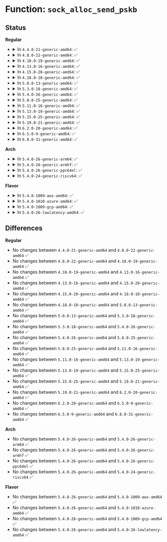 # Function: <code>sock_alloc_send_pskb</code>

## Status
<b>Regular</b>
<ul>
<li>
<details>
<summary>In <code>4.4.0-21-generic-amd64</code>: ✅</summary>

```c
struct sk_buff * sock_alloc_send_pskb(struct sock * sk, long unsigned int header_len, long unsigned int data_len, int noblock, int * errcode, int max_page_order)
```

```json
{
  "name": "sock_alloc_send_pskb",
  "collision_type": "Unique Global",
  "inline_type": "No",
  "funcs": [
    {
      "addr": 18446744071586194928,
      "name": "sock_alloc_send_pskb",
      "external": true,
      "loc": "net/core/sock.c:1841",
      "file": "net/core/sock.c",
      "inline": "seen, unknown",
      "caller_inline": [],
      "caller_func": [
        "drivers/net/tun.c:tun_get_user",
        "net/core/sock.c:sock_alloc_send_skb",
        "net/unix/af_unix.c:unix_stream_sendpage",
        "net/unix/af_unix.c:unix_stream_sendmsg",
        "net/unix/af_unix.c:unix_dgram_sendmsg",
        "net/packet/af_packet.c:packet_sendmsg"
      ]
    }
  ],
  "symbols": [
    {
      "addr": 18446744071586194928,
      "name": "sock_alloc_send_pskb",
      "section": ".text",
      "bind": "STB_GLOBAL",
      "size": 523
    }
  ]
}
```
</details>
</li>
<li>
<details>
<summary>In <code>4.8.0-22-generic-amd64</code>: ✅</summary>

```c
struct sk_buff * sock_alloc_send_pskb(struct sock * sk, long unsigned int header_len, long unsigned int data_len, int noblock, int * errcode, int max_page_order)
```

```json
{
  "name": "sock_alloc_send_pskb",
  "collision_type": "Unique Global",
  "inline_type": "No",
  "funcs": [
    {
      "addr": 18446744071586617376,
      "name": "sock_alloc_send_pskb",
      "external": true,
      "loc": "net/core/sock.c:1870",
      "file": "net/core/sock.c",
      "inline": "seen, unknown",
      "caller_inline": [],
      "caller_func": [
        "drivers/net/tun.c:tun_get_user",
        "net/core/sock.c:sock_alloc_send_skb",
        "net/unix/af_unix.c:unix_stream_sendpage",
        "net/unix/af_unix.c:unix_stream_sendmsg",
        "net/unix/af_unix.c:unix_dgram_sendmsg",
        "net/packet/af_packet.c:packet_sendmsg"
      ]
    }
  ],
  "symbols": [
    {
      "addr": 18446744071586617376,
      "name": "sock_alloc_send_pskb",
      "section": ".text",
      "bind": "STB_GLOBAL",
      "size": 547
    }
  ]
}
```
</details>
</li>
<li>
<details>
<summary>In <code>4.10.0-19-generic-amd64</code>: ✅</summary>

```c
struct sk_buff * sock_alloc_send_pskb(struct sock * sk, long unsigned int header_len, long unsigned int data_len, int noblock, int * errcode, int max_page_order)
```

```json
{
  "name": "sock_alloc_send_pskb",
  "collision_type": "Unique Global",
  "inline_type": "No",
  "funcs": [
    {
      "addr": 18446744071586801472,
      "name": "sock_alloc_send_pskb",
      "external": true,
      "loc": "net/core/sock.c:1868",
      "file": "net/core/sock.c",
      "inline": "seen, unknown",
      "caller_inline": [],
      "caller_func": [
        "drivers/net/tun.c:tun_get_user",
        "net/core/sock.c:sock_alloc_send_skb",
        "net/unix/af_unix.c:unix_stream_sendpage",
        "net/unix/af_unix.c:unix_stream_sendmsg",
        "net/unix/af_unix.c:unix_dgram_sendmsg",
        "net/packet/af_packet.c:packet_sendmsg"
      ]
    }
  ],
  "symbols": [
    {
      "addr": 18446744071586801472,
      "name": "sock_alloc_send_pskb",
      "section": ".text",
      "bind": "STB_GLOBAL",
      "size": 537
    }
  ]
}
```
</details>
</li>
<li>
<details>
<summary>In <code>4.13.0-16-generic-amd64</code>: ✅</summary>

```c
struct sk_buff * sock_alloc_send_pskb(struct sock * sk, long unsigned int header_len, long unsigned int data_len, int noblock, int * errcode, int max_page_order)
```

```json
{
  "name": "sock_alloc_send_pskb",
  "collision_type": "Unique Global",
  "inline_type": "No",
  "funcs": [
    {
      "addr": 18446744071586925328,
      "name": "sock_alloc_send_pskb",
      "external": true,
      "loc": "net/core/sock.c:2007",
      "file": "net/core/sock.c",
      "inline": "seen, unknown",
      "caller_inline": [],
      "caller_func": [
        "drivers/net/tun.c:tun_get_user",
        "net/core/sock.c:sock_alloc_send_skb",
        "net/unix/af_unix.c:unix_stream_sendpage",
        "net/unix/af_unix.c:unix_stream_sendmsg",
        "net/unix/af_unix.c:unix_dgram_sendmsg",
        "net/packet/af_packet.c:packet_sendmsg"
      ]
    }
  ],
  "symbols": [
    {
      "addr": 18446744071586925328,
      "name": "sock_alloc_send_pskb",
      "section": ".text",
      "bind": "STB_GLOBAL",
      "size": 535
    }
  ]
}
```
</details>
</li>
<li>
<details>
<summary>In <code>4.15.0-20-generic-amd64</code>: ✅</summary>

```c
struct sk_buff * sock_alloc_send_pskb(struct sock * sk, long unsigned int header_len, long unsigned int data_len, int noblock, int * errcode, int max_page_order)
```

```json
{
  "name": "sock_alloc_send_pskb",
  "collision_type": "Unique Global",
  "inline_type": "No",
  "funcs": [
    {
      "addr": 18446744071587417424,
      "name": "sock_alloc_send_pskb",
      "external": true,
      "loc": "net/core/sock.c:2045",
      "file": "net/core/sock.c",
      "inline": "seen, unknown",
      "caller_inline": [],
      "caller_func": [
        "drivers/net/tun.c:tun_get_user",
        "net/core/sock.c:sock_alloc_send_skb",
        "net/unix/af_unix.c:unix_stream_sendpage",
        "net/unix/af_unix.c:unix_stream_sendmsg",
        "net/unix/af_unix.c:unix_dgram_sendmsg",
        "net/packet/af_packet.c:packet_sendmsg"
      ]
    }
  ],
  "symbols": [
    {
      "addr": 18446744071587417424,
      "name": "sock_alloc_send_pskb",
      "section": ".text",
      "bind": "STB_GLOBAL",
      "size": 539
    }
  ]
}
```
</details>
</li>
<li>
<details>
<summary>In <code>4.18.0-10-generic-amd64</code>: ✅</summary>

```c
struct sk_buff * sock_alloc_send_pskb(struct sock * sk, long unsigned int header_len, long unsigned int data_len, int noblock, int * errcode, int max_page_order)
```

```json
{
  "name": "sock_alloc_send_pskb",
  "collision_type": "Unique Global",
  "inline_type": "No",
  "funcs": [
    {
      "addr": 18446744071587720000,
      "name": "sock_alloc_send_pskb",
      "external": true,
      "loc": "net/core/sock.c:2065",
      "file": "net/core/sock.c",
      "inline": "seen, unknown",
      "caller_inline": [],
      "caller_func": [
        "drivers/net/tun.c:tun_get_user",
        "net/core/sock.c:sock_alloc_send_skb",
        "net/unix/af_unix.c:unix_stream_sendpage",
        "net/unix/af_unix.c:unix_stream_sendmsg",
        "net/unix/af_unix.c:unix_dgram_sendmsg",
        "net/packet/af_packet.c:packet_sendmsg"
      ]
    }
  ],
  "symbols": [
    {
      "addr": 18446744071587720000,
      "name": "sock_alloc_send_pskb",
      "section": ".text",
      "bind": "STB_GLOBAL",
      "size": 547
    }
  ]
}
```
</details>
</li>
<li>
<details>
<summary>In <code>5.0.0-13-generic-amd64</code>: ✅</summary>

```c
struct sk_buff * sock_alloc_send_pskb(struct sock * sk, long unsigned int header_len, long unsigned int data_len, int noblock, int * errcode, int max_page_order)
```

```json
{
  "name": "sock_alloc_send_pskb",
  "collision_type": "Unique Global",
  "inline_type": "No",
  "funcs": [
    {
      "addr": 18446744071587853072,
      "name": "sock_alloc_send_pskb",
      "external": true,
      "loc": "net/core/sock.c:2061",
      "file": "net/core/sock.c",
      "inline": "seen, unknown",
      "caller_inline": [],
      "caller_func": [
        "drivers/net/tun.c:tun_get_user",
        "net/core/sock.c:sock_alloc_send_skb",
        "net/unix/af_unix.c:unix_stream_sendpage",
        "net/unix/af_unix.c:unix_stream_sendmsg",
        "net/unix/af_unix.c:unix_dgram_sendmsg",
        "net/packet/af_packet.c:packet_sendmsg"
      ]
    }
  ],
  "symbols": [
    {
      "addr": 18446744071587853072,
      "name": "sock_alloc_send_pskb",
      "section": ".text",
      "bind": "STB_GLOBAL",
      "size": 547
    }
  ]
}
```
</details>
</li>
<li>
<details>
<summary>In <code>5.3.0-18-generic-amd64</code>: ✅</summary>

```c
struct sk_buff * sock_alloc_send_pskb(struct sock * sk, long unsigned int header_len, long unsigned int data_len, int noblock, int * errcode, int max_page_order)
```

```json
{
  "name": "sock_alloc_send_pskb",
  "collision_type": "Unique Global",
  "inline_type": "No",
  "funcs": [
    {
      "addr": 18446744071588157280,
      "name": "sock_alloc_send_pskb",
      "external": true,
      "loc": "net/core/sock.c:2202",
      "file": "net/core/sock.c",
      "inline": "seen, unknown",
      "caller_inline": [],
      "caller_func": [
        "drivers/net/tun.c:tun_get_user",
        "net/core/sock.c:sock_alloc_send_skb",
        "net/unix/af_unix.c:unix_stream_sendpage",
        "net/unix/af_unix.c:unix_stream_sendmsg",
        "net/unix/af_unix.c:unix_dgram_sendmsg",
        "net/packet/af_packet.c:packet_snd"
      ]
    }
  ],
  "symbols": [
    {
      "addr": 18446744071588157280,
      "name": "sock_alloc_send_pskb",
      "section": ".text",
      "bind": "STB_GLOBAL",
      "size": 529
    }
  ]
}
```
</details>
</li>
<li>
<details>
<summary>In <code>5.4.0-26-generic-amd64</code>: ✅</summary>

```c
struct sk_buff * sock_alloc_send_pskb(struct sock * sk, long unsigned int header_len, long unsigned int data_len, int noblock, int * errcode, int max_page_order)
```

```json
{
  "name": "sock_alloc_send_pskb",
  "collision_type": "Unique Global",
  "inline_type": "No",
  "funcs": [
    {
      "addr": 18446744071588362576,
      "name": "sock_alloc_send_pskb",
      "external": true,
      "loc": "net/core/sock.c:2217",
      "file": "net/core/sock.c",
      "inline": "seen, unknown",
      "caller_inline": [],
      "caller_func": [
        "drivers/net/tun.c:tun_get_user",
        "net/core/sock.c:sock_alloc_send_skb",
        "net/unix/af_unix.c:unix_stream_sendpage",
        "net/unix/af_unix.c:unix_stream_sendmsg",
        "net/unix/af_unix.c:unix_dgram_sendmsg",
        "net/packet/af_packet.c:packet_snd"
      ]
    }
  ],
  "symbols": [
    {
      "addr": 18446744071588362576,
      "name": "sock_alloc_send_pskb",
      "section": ".text",
      "bind": "STB_GLOBAL",
      "size": 533
    }
  ]
}
```
</details>
</li>
<li>
<details>
<summary>In <code>5.8.0-25-generic-amd64</code>: ✅</summary>

```c
struct sk_buff * sock_alloc_send_pskb(struct sock * sk, long unsigned int header_len, long unsigned int data_len, int noblock, int * errcode, int max_page_order)
```

```json
{
  "name": "sock_alloc_send_pskb",
  "collision_type": "Unique Global",
  "inline_type": "No",
  "funcs": [
    {
      "addr": 18446744071589224512,
      "name": "sock_alloc_send_pskb",
      "external": true,
      "loc": "net/core/sock.c:2326",
      "file": "net/core/sock.c",
      "inline": "seen, unknown",
      "caller_inline": [],
      "caller_func": [
        "drivers/net/tun.c:tun_get_user",
        "net/core/sock.c:sock_alloc_send_skb",
        "net/unix/af_unix.c:unix_stream_sendpage",
        "net/unix/af_unix.c:unix_stream_sendmsg",
        "net/unix/af_unix.c:unix_dgram_sendmsg",
        "net/packet/af_packet.c:packet_snd"
      ]
    }
  ],
  "symbols": [
    {
      "addr": 18446744071589224512,
      "name": "sock_alloc_send_pskb",
      "section": ".text",
      "bind": "STB_GLOBAL",
      "size": 301
    }
  ]
}
```
</details>
</li>
<li>
<details>
<summary>In <code>5.11.0-16-generic-amd64</code>: ✅</summary>

```c
struct sk_buff * sock_alloc_send_pskb(struct sock * sk, long unsigned int header_len, long unsigned int data_len, int noblock, int * errcode, int max_page_order)
```

```json
{
  "name": "sock_alloc_send_pskb",
  "collision_type": "Unique Global",
  "inline_type": "No",
  "funcs": [
    {
      "addr": 18446744071589221392,
      "name": "sock_alloc_send_pskb",
      "external": true,
      "loc": "net/core/sock.c:2318",
      "file": "net/core/sock.c",
      "inline": "seen, unknown",
      "caller_inline": [],
      "caller_func": [
        "drivers/net/tun.c:tun_get_user",
        "net/core/sock.c:sock_alloc_send_skb",
        "net/unix/af_unix.c:unix_stream_sendpage",
        "net/unix/af_unix.c:unix_stream_sendmsg",
        "net/unix/af_unix.c:unix_dgram_sendmsg",
        "net/packet/af_packet.c:packet_snd"
      ]
    }
  ],
  "symbols": [
    {
      "addr": 18446744071589221392,
      "name": "sock_alloc_send_pskb",
      "section": ".text",
      "bind": "STB_GLOBAL",
      "size": 348
    }
  ]
}
```
</details>
</li>
<li>
<details>
<summary>In <code>5.13.0-19-generic-amd64</code>: ✅</summary>

```c
struct sk_buff * sock_alloc_send_pskb(struct sock * sk, long unsigned int header_len, long unsigned int data_len, int noblock, int * errcode, int max_page_order)
```

```json
{
  "name": "sock_alloc_send_pskb",
  "collision_type": "Unique Global",
  "inline_type": "No",
  "funcs": [
    {
      "addr": 18446744071589114944,
      "name": "sock_alloc_send_pskb",
      "external": true,
      "loc": "net/core/sock.c:2341",
      "file": "net/core/sock.c",
      "inline": "seen, unknown",
      "caller_inline": [],
      "caller_func": [
        "drivers/net/tun.c:tun_get_user",
        "net/core/sock.c:sock_alloc_send_skb",
        "net/unix/af_unix.c:unix_stream_sendpage",
        "net/unix/af_unix.c:unix_stream_sendmsg",
        "net/unix/af_unix.c:unix_dgram_sendmsg",
        "net/packet/af_packet.c:packet_snd"
      ]
    }
  ],
  "symbols": [
    {
      "addr": 18446744071589114944,
      "name": "sock_alloc_send_pskb",
      "section": ".text",
      "bind": "STB_GLOBAL",
      "size": 561
    }
  ]
}
```
</details>
</li>
<li>
<details>
<summary>In <code>5.15.0-25-generic-amd64</code>: ✅</summary>

```c
struct sk_buff * sock_alloc_send_pskb(struct sock * sk, long unsigned int header_len, long unsigned int data_len, int noblock, int * errcode, int max_page_order)
```

```json
{
  "name": "sock_alloc_send_pskb",
  "collision_type": "Unique Global",
  "inline_type": "No",
  "funcs": [
    {
      "addr": 18446744071589833424,
      "name": "sock_alloc_send_pskb",
      "external": true,
      "loc": "net/core/sock.c:2465",
      "file": "net/core/sock.c",
      "inline": "seen, unknown",
      "caller_inline": [],
      "caller_func": [
        "drivers/net/tun.c:tun_get_user",
        "net/core/sock.c:sock_alloc_send_skb",
        "net/unix/af_unix.c:unix_stream_sendpage",
        "net/unix/af_unix.c:unix_stream_sendmsg",
        "net/unix/af_unix.c:unix_dgram_sendmsg",
        "net/packet/af_packet.c:packet_snd"
      ]
    }
  ],
  "symbols": [
    {
      "addr": 18446744071589833424,
      "name": "sock_alloc_send_pskb",
      "section": ".text",
      "bind": "STB_GLOBAL",
      "size": 561
    }
  ]
}
```
</details>
</li>
<li>
<details>
<summary>In <code>5.19.0-21-generic-amd64</code>: ✅</summary>

```c
struct sk_buff * sock_alloc_send_pskb(struct sock * sk, long unsigned int header_len, long unsigned int data_len, int noblock, int * errcode, int max_page_order)
```

```json
{
  "name": "sock_alloc_send_pskb",
  "collision_type": "Unique Global",
  "inline_type": "No",
  "funcs": [
    {
      "addr": 18446744071591356912,
      "name": "sock_alloc_send_pskb",
      "external": true,
      "loc": "net/core/sock.c:2634",
      "file": "net/core/sock.c",
      "inline": "seen, unknown",
      "caller_inline": [],
      "caller_func": [
        "drivers/net/tun.c:tun_get_user",
        "net/ipv4/ip_output.c:__ip_append_data",
        "net/ipv4/raw.c:raw_send_hdrinc",
        "net/unix/af_unix.c:unix_stream_sendpage",
        "net/unix/af_unix.c:unix_stream_sendmsg",
        "net/unix/af_unix.c:unix_stream_sendmsg",
        "net/unix/af_unix.c:unix_dgram_sendmsg",
        "net/ipv6/raw.c:rawv6_send_hdrinc",
        "net/ipv6/mcast.c:igmp6_send",
        "net/packet/af_packet.c:packet_snd",
        "net/packet/af_packet.c:tpacket_snd",
        "net/xdp/xsk.c:xsk_generic_xmit",
        "net/xdp/xsk.c:xsk_build_skb_zerocopy",
        "net/mctp/af_mctp.c:mctp_sendmsg"
      ]
    }
  ],
  "symbols": [
    {
      "addr": 18446744071591356912,
      "name": "sock_alloc_send_pskb",
      "section": ".text",
      "bind": "STB_GLOBAL",
      "size": 591
    }
  ]
}
```
</details>
</li>
<li>
<details>
<summary>In <code>6.2.0-20-generic-amd64</code>: ✅</summary>

```c
struct sk_buff * sock_alloc_send_pskb(struct sock * sk, long unsigned int header_len, long unsigned int data_len, int noblock, int * errcode, int max_page_order)
```

```json
{
  "name": "sock_alloc_send_pskb",
  "collision_type": "Unique Global",
  "inline_type": "No",
  "funcs": [
    {
      "addr": 18446744071593111616,
      "name": "sock_alloc_send_pskb",
      "external": true,
      "loc": "net/core/sock.c:2713",
      "file": "net/core/sock.c",
      "inline": "seen, unknown",
      "caller_inline": [],
      "caller_func": [
        "drivers/net/tun.c:tun_get_user",
        "net/ipv4/ip_output.c:__ip_append_data",
        "net/ipv4/raw.c:raw_send_hdrinc",
        "net/unix/af_unix.c:unix_stream_sendpage",
        "net/unix/af_unix.c:unix_stream_sendmsg",
        "net/unix/af_unix.c:queue_oob",
        "net/unix/af_unix.c:unix_dgram_sendmsg",
        "net/ipv6/raw.c:rawv6_send_hdrinc",
        "net/ipv6/mcast.c:igmp6_send",
        "net/packet/af_packet.c:packet_snd",
        "net/packet/af_packet.c:tpacket_snd",
        "net/xdp/xsk.c:__xsk_generic_xmit",
        "net/xdp/xsk.c:xsk_build_skb_zerocopy",
        "net/mctp/af_mctp.c:mctp_sendmsg"
      ]
    }
  ],
  "symbols": [
    {
      "addr": 18446744071593111616,
      "name": "sock_alloc_send_pskb",
      "section": ".text",
      "bind": "STB_GLOBAL",
      "size": 591
    }
  ]
}
```
</details>
</li>
<li>
<details>
<summary>In <code>6.5.0-9-generic-amd64</code>: ✅</summary>

```c
struct sk_buff * sock_alloc_send_pskb(struct sock * sk, long unsigned int header_len, long unsigned int data_len, int noblock, int * errcode, int max_page_order)
```

```json
{
  "name": "sock_alloc_send_pskb",
  "collision_type": "Unique Global",
  "inline_type": "No",
  "funcs": [
    {
      "addr": 18446744071593566768,
      "name": "sock_alloc_send_pskb",
      "external": true,
      "loc": "net/core/sock.c:2773",
      "file": "net/core/sock.c",
      "inline": "seen, unknown",
      "caller_inline": [],
      "caller_func": [
        "drivers/net/tun.c:tun_get_user",
        "net/ipv4/ip_output.c:__ip_append_data",
        "net/ipv4/raw.c:raw_send_hdrinc",
        "net/unix/af_unix.c:unix_stream_sendmsg",
        "net/unix/af_unix.c:unix_stream_sendmsg",
        "net/unix/af_unix.c:queue_oob",
        "net/unix/af_unix.c:unix_dgram_sendmsg",
        "net/ipv6/raw.c:rawv6_send_hdrinc",
        "net/ipv6/mcast.c:igmp6_send",
        "net/packet/af_packet.c:packet_snd",
        "net/packet/af_packet.c:tpacket_snd",
        "net/xdp/xsk.c:__xsk_generic_xmit",
        "net/xdp/xsk.c:xsk_build_skb_zerocopy",
        "net/mctp/af_mctp.c:mctp_sendmsg"
      ]
    }
  ],
  "symbols": [
    {
      "addr": 18446744071593566768,
      "name": "sock_alloc_send_pskb",
      "section": ".text",
      "bind": "STB_GLOBAL",
      "size": 582
    }
  ]
}
```
</details>
</li>
<li>
<details>
<summary>In <code>6.8.0-31-generic-amd64</code>: ✅</summary>

```c
struct sk_buff * sock_alloc_send_pskb(struct sock * sk, long unsigned int header_len, long unsigned int data_len, int noblock, int * errcode, int max_page_order)
```

```json
{
  "name": "sock_alloc_send_pskb",
  "collision_type": "Unique Global",
  "inline_type": "No",
  "funcs": [
    {
      "addr": 18446744071594339360,
      "name": "sock_alloc_send_pskb",
      "external": true,
      "loc": "net/core/sock.c:2753",
      "file": "net/core/sock.c",
      "inline": "seen, unknown",
      "caller_inline": [],
      "caller_func": [
        "drivers/net/tun.c:tun_get_user",
        "net/ipv4/ip_output.c:__ip_append_data",
        "net/ipv4/raw.c:raw_send_hdrinc",
        "net/unix/af_unix.c:unix_stream_sendmsg",
        "net/unix/af_unix.c:unix_stream_sendmsg",
        "net/unix/af_unix.c:queue_oob",
        "net/unix/af_unix.c:unix_dgram_sendmsg",
        "net/ipv6/raw.c:rawv6_send_hdrinc",
        "net/ipv6/mcast.c:igmp6_send",
        "net/packet/af_packet.c:packet_snd",
        "net/packet/af_packet.c:tpacket_snd",
        "net/xdp/xsk.c:xsk_build_skb",
        "net/xdp/xsk.c:xsk_build_skb_zerocopy",
        "net/mctp/af_mctp.c:mctp_sendmsg"
      ]
    }
  ],
  "symbols": [
    {
      "addr": 18446744071594339360,
      "name": "sock_alloc_send_pskb",
      "section": ".text",
      "bind": "STB_GLOBAL",
      "size": 586
    }
  ]
}
```
</details>
</li>
</ul>
<b>Arch</b>
<ul>
<li>
<details>
<summary>In <code>5.4.0-26-generic-arm64</code>: ✅</summary>

```c
struct sk_buff * sock_alloc_send_pskb(struct sock * sk, long unsigned int header_len, long unsigned int data_len, int noblock, int * errcode, int max_page_order)
```

```json
{
  "name": "sock_alloc_send_pskb",
  "collision_type": "Unique Global",
  "inline_type": "No",
  "funcs": [
    {
      "addr": 18446603336501867416,
      "name": "sock_alloc_send_pskb",
      "external": true,
      "loc": "net/core/sock.c:2217",
      "file": "net/core/sock.c",
      "inline": "seen, unknown",
      "caller_inline": [],
      "caller_func": [
        "drivers/net/tun.c:tun_get_user",
        "drivers/net/tun.c:tun_get_user",
        "net/core/sock.c:sock_alloc_send_skb",
        "net/unix/af_unix.c:unix_stream_sendpage",
        "net/unix/af_unix.c:unix_stream_sendmsg",
        "net/unix/af_unix.c:unix_dgram_sendmsg",
        "net/packet/af_packet.c:packet_snd"
      ]
    }
  ],
  "symbols": [
    {
      "addr": 18446603336501867416,
      "name": "sock_alloc_send_pskb",
      "section": ".text",
      "bind": "STB_GLOBAL",
      "size": 620
    }
  ]
}
```
</details>
</li>
<li>
<details>
<summary>In <code>5.4.0-26-generic-armhf</code>: ✅</summary>

```c
struct sk_buff * sock_alloc_send_pskb(struct sock * sk, long unsigned int header_len, long unsigned int data_len, int noblock, int * errcode, int max_page_order)
```

```json
{
  "name": "sock_alloc_send_pskb",
  "collision_type": "Unique Global",
  "inline_type": "No",
  "funcs": [
    {
      "addr": 3234635652,
      "name": "sock_alloc_send_pskb",
      "external": true,
      "loc": "net/core/sock.c:2217",
      "file": "net/core/sock.c",
      "inline": "seen, unknown",
      "caller_inline": [],
      "caller_func": [
        "drivers/net/tun.c:tun_get_user",
        "net/core/sock.c:sock_alloc_send_skb",
        "net/unix/af_unix.c:unix_stream_sendpage",
        "net/unix/af_unix.c:unix_stream_sendmsg",
        "net/unix/af_unix.c:unix_dgram_sendmsg",
        "net/packet/af_packet.c:packet_snd"
      ]
    }
  ],
  "symbols": [
    {
      "addr": 3234635652,
      "name": "sock_alloc_send_pskb",
      "section": ".text",
      "bind": "STB_GLOBAL",
      "size": 572
    }
  ]
}
```
</details>
</li>
<li>
<details>
<summary>In <code>5.4.0-26-generic-ppc64el</code>: ✅</summary>

```c
struct sk_buff * sock_alloc_send_pskb(struct sock * sk, long unsigned int header_len, long unsigned int data_len, int noblock, int * errcode, int max_page_order)
```

```json
{
  "name": "sock_alloc_send_pskb",
  "collision_type": "Unique Global",
  "inline_type": "No",
  "funcs": [
    {
      "addr": 13835058055295278112,
      "name": "sock_alloc_send_pskb",
      "external": true,
      "loc": "net/core/sock.c:2217",
      "file": "net/core/sock.c",
      "inline": "seen, unknown",
      "caller_inline": [],
      "caller_func": [
        "drivers/net/tun.c:tun_get_user",
        "drivers/net/tun.c:tun_get_user",
        "net/core/sock.c:sock_alloc_send_skb",
        "net/unix/af_unix.c:unix_stream_sendpage",
        "net/unix/af_unix.c:unix_stream_sendmsg",
        "net/unix/af_unix.c:unix_dgram_sendmsg",
        "net/packet/af_packet.c:packet_snd"
      ]
    }
  ],
  "symbols": [
    {
      "addr": 13835058055295278112,
      "name": "sock_alloc_send_pskb",
      "section": ".text",
      "bind": "STB_GLOBAL",
      "size": 768
    }
  ]
}
```
</details>
</li>
<li>
<details>
<summary>In <code>5.4.0-24-generic-riscv64</code>: ✅</summary>

```c
struct sk_buff * sock_alloc_send_pskb(struct sock * sk, long unsigned int header_len, long unsigned int data_len, int noblock, int * errcode, int max_page_order)
```

```json
{
  "name": "sock_alloc_send_pskb",
  "collision_type": "Unique Global",
  "inline_type": "No",
  "funcs": [
    {
      "addr": 18446743936278195438,
      "name": "sock_alloc_send_pskb",
      "external": true,
      "loc": "net/core/sock.c:2217",
      "file": "net/core/sock.c",
      "inline": "seen, unknown",
      "caller_inline": [],
      "caller_func": [
        "drivers/net/tun.c:tun_get_user",
        "net/core/sock.c:sock_alloc_send_skb",
        "net/unix/af_unix.c:unix_stream_sendpage",
        "net/unix/af_unix.c:unix_stream_sendmsg",
        "net/unix/af_unix.c:unix_dgram_sendmsg",
        "net/packet/af_packet.c:packet_snd"
      ]
    }
  ],
  "symbols": [
    {
      "addr": 18446743936278195438,
      "name": "sock_alloc_send_pskb",
      "section": ".text",
      "bind": "STB_GLOBAL",
      "size": 424
    }
  ]
}
```
</details>
</li>
</ul>
<b>Flavor</b>
<ul>
<li>
<details>
<summary>In <code>5.4.0-1009-aws-amd64</code>: ✅</summary>

```c
struct sk_buff * sock_alloc_send_pskb(struct sock * sk, long unsigned int header_len, long unsigned int data_len, int noblock, int * errcode, int max_page_order)
```

```json
{
  "name": "sock_alloc_send_pskb",
  "collision_type": "Unique Global",
  "inline_type": "No",
  "funcs": [
    {
      "addr": 18446744071587969360,
      "name": "sock_alloc_send_pskb",
      "external": true,
      "loc": "net/core/sock.c:2217",
      "file": "net/core/sock.c",
      "inline": "seen, unknown",
      "caller_inline": [],
      "caller_func": [
        "drivers/net/tun.c:tun_get_user",
        "net/core/sock.c:sock_alloc_send_skb",
        "net/unix/af_unix.c:unix_stream_sendpage",
        "net/unix/af_unix.c:unix_stream_sendmsg",
        "net/unix/af_unix.c:unix_dgram_sendmsg",
        "net/packet/af_packet.c:packet_snd"
      ]
    }
  ],
  "symbols": [
    {
      "addr": 18446744071587969360,
      "name": "sock_alloc_send_pskb",
      "section": ".text",
      "bind": "STB_GLOBAL",
      "size": 533
    }
  ]
}
```
</details>
</li>
<li>
<details>
<summary>In <code>5.4.0-1010-azure-amd64</code>: ✅</summary>

```c
struct sk_buff * sock_alloc_send_pskb(struct sock * sk, long unsigned int header_len, long unsigned int data_len, int noblock, int * errcode, int max_page_order)
```

```json
{
  "name": "sock_alloc_send_pskb",
  "collision_type": "Unique Global",
  "inline_type": "No",
  "funcs": [
    {
      "addr": 18446744071587682464,
      "name": "sock_alloc_send_pskb",
      "external": true,
      "loc": "net/core/sock.c:2217",
      "file": "net/core/sock.c",
      "inline": "seen, unknown",
      "caller_inline": [],
      "caller_func": [
        "drivers/net/tun.c:tun_get_user",
        "net/core/sock.c:sock_alloc_send_skb",
        "net/unix/af_unix.c:unix_stream_sendpage",
        "net/unix/af_unix.c:unix_stream_sendmsg",
        "net/unix/af_unix.c:unix_dgram_sendmsg",
        "net/packet/af_packet.c:packet_snd"
      ]
    }
  ],
  "symbols": [
    {
      "addr": 18446744071587682464,
      "name": "sock_alloc_send_pskb",
      "section": ".text",
      "bind": "STB_GLOBAL",
      "size": 533
    }
  ]
}
```
</details>
</li>
<li>
<details>
<summary>In <code>5.4.0-1009-gcp-amd64</code>: ✅</summary>

```c
struct sk_buff * sock_alloc_send_pskb(struct sock * sk, long unsigned int header_len, long unsigned int data_len, int noblock, int * errcode, int max_page_order)
```

```json
{
  "name": "sock_alloc_send_pskb",
  "collision_type": "Unique Global",
  "inline_type": "No",
  "funcs": [
    {
      "addr": 18446744071588301136,
      "name": "sock_alloc_send_pskb",
      "external": true,
      "loc": "net/core/sock.c:2217",
      "file": "net/core/sock.c",
      "inline": "seen, unknown",
      "caller_inline": [],
      "caller_func": [
        "drivers/net/tun.c:tun_get_user",
        "net/core/sock.c:sock_alloc_send_skb",
        "net/unix/af_unix.c:unix_stream_sendpage",
        "net/unix/af_unix.c:unix_stream_sendmsg",
        "net/unix/af_unix.c:unix_dgram_sendmsg",
        "net/packet/af_packet.c:packet_snd"
      ]
    }
  ],
  "symbols": [
    {
      "addr": 18446744071588301136,
      "name": "sock_alloc_send_pskb",
      "section": ".text",
      "bind": "STB_GLOBAL",
      "size": 533
    }
  ]
}
```
</details>
</li>
<li>
<details>
<summary>In <code>5.4.0-26-lowlatency-amd64</code>: ✅</summary>

```c
struct sk_buff * sock_alloc_send_pskb(struct sock * sk, long unsigned int header_len, long unsigned int data_len, int noblock, int * errcode, int max_page_order)
```

```json
{
  "name": "sock_alloc_send_pskb",
  "collision_type": "Unique Global",
  "inline_type": "No",
  "funcs": [
    {
      "addr": 18446744071588436464,
      "name": "sock_alloc_send_pskb",
      "external": true,
      "loc": "net/core/sock.c:2217",
      "file": "net/core/sock.c",
      "inline": "seen, unknown",
      "caller_inline": [],
      "caller_func": [
        "drivers/net/tun.c:tun_get_user",
        "net/core/sock.c:sock_alloc_send_skb",
        "net/unix/af_unix.c:unix_stream_sendpage",
        "net/unix/af_unix.c:unix_stream_sendmsg",
        "net/unix/af_unix.c:unix_dgram_sendmsg",
        "net/packet/af_packet.c:packet_snd"
      ]
    }
  ],
  "symbols": [
    {
      "addr": 18446744071588436464,
      "name": "sock_alloc_send_pskb",
      "section": ".text",
      "bind": "STB_GLOBAL",
      "size": 533
    }
  ]
}
```
</details>
</li>
</ul>

## Differences
<b>Regular</b>
<ul>
<li>
No changes between <code>4.4.0-21-generic-amd64</code> and <code>4.8.0-22-generic-amd64</code> ✅
</li>
<li>
No changes between <code>4.8.0-22-generic-amd64</code> and <code>4.10.0-19-generic-amd64</code> ✅
</li>
<li>
No changes between <code>4.10.0-19-generic-amd64</code> and <code>4.13.0-16-generic-amd64</code> ✅
</li>
<li>
No changes between <code>4.13.0-16-generic-amd64</code> and <code>4.15.0-20-generic-amd64</code> ✅
</li>
<li>
No changes between <code>4.15.0-20-generic-amd64</code> and <code>4.18.0-10-generic-amd64</code> ✅
</li>
<li>
No changes between <code>4.18.0-10-generic-amd64</code> and <code>5.0.0-13-generic-amd64</code> ✅
</li>
<li>
No changes between <code>5.0.0-13-generic-amd64</code> and <code>5.3.0-18-generic-amd64</code> ✅
</li>
<li>
No changes between <code>5.3.0-18-generic-amd64</code> and <code>5.4.0-26-generic-amd64</code> ✅
</li>
<li>
No changes between <code>5.4.0-26-generic-amd64</code> and <code>5.8.0-25-generic-amd64</code> ✅
</li>
<li>
No changes between <code>5.8.0-25-generic-amd64</code> and <code>5.11.0-16-generic-amd64</code> ✅
</li>
<li>
No changes between <code>5.11.0-16-generic-amd64</code> and <code>5.13.0-19-generic-amd64</code> ✅
</li>
<li>
No changes between <code>5.13.0-19-generic-amd64</code> and <code>5.15.0-25-generic-amd64</code> ✅
</li>
<li>
No changes between <code>5.15.0-25-generic-amd64</code> and <code>5.19.0-21-generic-amd64</code> ✅
</li>
<li>
No changes between <code>5.19.0-21-generic-amd64</code> and <code>6.2.0-20-generic-amd64</code> ✅
</li>
<li>
No changes between <code>6.2.0-20-generic-amd64</code> and <code>6.5.0-9-generic-amd64</code> ✅
</li>
<li>
No changes between <code>6.5.0-9-generic-amd64</code> and <code>6.8.0-31-generic-amd64</code> ✅
</li>
</ul>
<b>Arch</b>
<ul>
<li>
No changes between <code>5.4.0-26-generic-amd64</code> and <code>5.4.0-26-generic-arm64</code> ✅
</li>
<li>
No changes between <code>5.4.0-26-generic-amd64</code> and <code>5.4.0-26-generic-armhf</code> ✅
</li>
<li>
No changes between <code>5.4.0-26-generic-amd64</code> and <code>5.4.0-26-generic-ppc64el</code> ✅
</li>
<li>
No changes between <code>5.4.0-26-generic-amd64</code> and <code>5.4.0-24-generic-riscv64</code> ✅
</li>
</ul>
<b>Flavor</b>
<ul>
<li>
No changes between <code>5.4.0-26-generic-amd64</code> and <code>5.4.0-1009-aws-amd64</code> ✅
</li>
<li>
No changes between <code>5.4.0-26-generic-amd64</code> and <code>5.4.0-1010-azure-amd64</code> ✅
</li>
<li>
No changes between <code>5.4.0-26-generic-amd64</code> and <code>5.4.0-1009-gcp-amd64</code> ✅
</li>
<li>
No changes between <code>5.4.0-26-generic-amd64</code> and <code>5.4.0-26-lowlatency-amd64</code> ✅
</li>
</ul>
